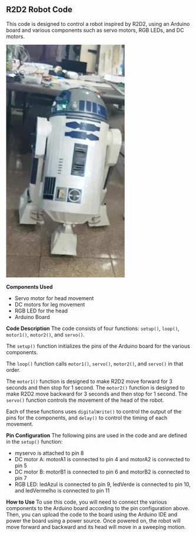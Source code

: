 ## R2D2 Robot Code

This code is designed to control a robot inspired by R2D2, using an Arduino board and various components such as servo motors, RGB LEDs, and DC motors.

![Image Portfolio](./img/r2d2-final-photo.jpeg)

**Components Used**

- Servo motor for head movement
- DC motors for leg movement
- RGB LED for the head
- Arduino Board

**Code Description**
The code consists of four functions: `setup()`, `loop()`, `motor1()`, `motor2()`, and `servo()`.

The `setup()` function initializes the pins of the Arduino board for the various components.

The `loop()` function calls `motor1()`, `servo()`, `motor2()`, and `servo()` in that order.

The `motor1()` function is designed to make R2D2 move forward for 3 seconds and then stop for 1 second. The `motor2()` function is designed to make R2D2 move backward for 3 seconds and then stop for 1 second. The `servo()` function controls the movement of the head of the robot.

Each of these functions uses `digitalWrite()` to control the output of the pins for the components, and `delay()` to control the timing of each movement.

**Pin Configuration**
The following pins are used in the code and are defined in the `setup()` function:

- myservo is attached to pin 8
- DC motor A: motorA1 is connected to pin 4 and motorA2 is connected to pin 5
- DC motor B: motorB1 is connected to pin 6 and motorB2 is connected to pin 7
- RGB LED: ledAzul is connected to pin 9, ledVerde is connected to pin 10, and ledVermelho is connected to pin 11

**How to Use**
To use this code, you will need to connect the various components to the Arduino board according to the pin configuration above. Then, you can upload the code to the board using the Arduino IDE and power the board using a power source. Once powered on, the robot will move forward and backward and its head will move in a sweeping motion.
